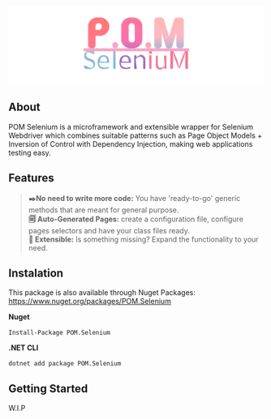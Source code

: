 ![POM-Logo](https://github.com/xStrato/POM.Selenium/blob/main/media/pom-selenium.png)
## About
POM Selenium is a microframework and extensible wrapper for Selenium Webdriver which combines suitable patterns such as Page Object Models + Inversion of Control with Dependency Injection, making web applications testing easy.
## Features
> **✒️No need to write more code:** You have 'ready-to-go' generic methods that are meant for general purpose.\
> **🗐 Auto-Generated Pages:** create a configuration file, configure pages selectors and have your class files ready.\
> **🙌 Extensible:** Is something missing? Expand the functionality to your need.
## Instalation
This package is also available through Nuget Packages: https://www.nuget.org/packages/POM.Selenium

**Nuget**
```
Install-Package POM.Selenium
```

**.NET CLI**
```
dotnet add package POM.Selenium
```
## Getting Started
W.I.P
